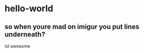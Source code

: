 # hello-world
so when youre mad on imigur you put lines underneath?
-----------------------------------------------------

lol awesome
